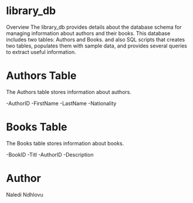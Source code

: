 # library_db
Overview
The library_db provides details about the database schema for managing information about authors and their books. 
This database includes two tables: Authors and Books. 
and also SQL scripts that creates two tables, populates them with sample data, and provides several queries to extract useful information.

# Authors Table
The Authors table stores information about authors.

-AuthorID
-FirstName
-LastName
-Nationality



# Books Table
The Books table stores information about books.

-BookID
-Titl
-AuthorID
-Description

# Author
Naledi Ndhlovu
